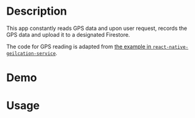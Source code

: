 # Description

This app constantly reads GPS data and upon user request, records the GPS data and upload it to a designated Firestore.

The code for GPS reading is adapted from [the example in `react-native-geilcation-service`](https://github.com/Agontuk/react-native-geolocation-service/blob/master/example/src/App.js).

# Demo

# Usage
